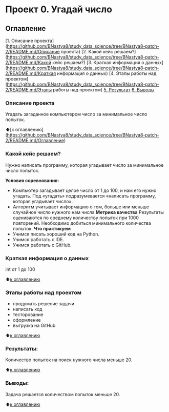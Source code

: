 # Проект 0. Угадай число

## Оглавление
[1. Описание проекта](https://github.com/BNastya8/study_data_science/tree/BNastya8-patch-2/README.md/Описание проекта)
[2. Какой кейс решаем?](https://github.com/BNastya8/study_data_science/tree/BNastya8-patch-2/README.md/Какой кейс решаем?)
[3. Краткая информация о данных](https://github.com/BNastya8/study_data_science/tree/BNastya8-patch-2/README.md/Краткая информация о данных)
[4. Этапы работы над проектом](https://github.com/BNastya8/study_data_science/tree/BNastya8-patch-2/README.md/Этапы работы над проектом)
[5. Результат](https://github.com/BNastya8/study_data_science/tree/BNastya8-patch-2/README.md/Результат)
[6. Выводы](https://github.com/BNastya8/study_data_science/tree/BNastya8-patch-2/README.md/Выводы)

### Описание проекта
Угадать загаданное компьютером число за минимальное число попыток.

:arrow_up:[к оглавлению] (https://github.com/BNastya8/study_data_science/tree/BNastya8-patch-2/README.md/Оглавление)

### Какой кейс решаем?
Нужно написать программу, которая угадывает число за минимальное число попыток.

**Условия соревнования:**
- Компьютер загадывает целое число от 1 до 100, и нам его нужно угадать. Под «угадать» подразумевается «написать программу, которая угадывает число».
- Алгоритм учитывает информацию о том, больше или меньше случайное число нужного нам числа
**Метрика качества**
Результаты оцениваются по среднему количеству попыток при 1000 повторений. Необходимо добиться минимального количества попыток.
**Что практикуем**
- Учимся писать хороший код на Python.
- Учимся работать с IDE.
- Учимся работать с GitHub.
### Краткая информация о данных
int от 1 до 100
  
:arrow_up:[к оглавлению](https://github.com/BNastya8/study_data_science/tree/BNastya8-patch-2/README.md/Оглавление)


### Этапы работы над проектом  
- продумать решение задачи
- написать код
- тесторование
- оформление
- выгрузка на GitHub

:arrow_up:[к оглавлению](https://github.com/BNastya8/study_data_science/tree/BNastya8-patch-2/README.md/Оглавление)



### Результаты:  
Количество попыток на поиск нужного числа меньше 20.

:arrow_up:[к оглавлению](https://github.com/BNastya8/study_data_science/tree/BNastya8-patch-2/README.md/Оглавление)


### Выводы:  
Задача решается количеством попыток меньше 20.

:arrow_up:[к оглавлению](https://github.com/BNastya8/study_data_science/tree/BNastya8-patch-2/README.md/Оглавление)

